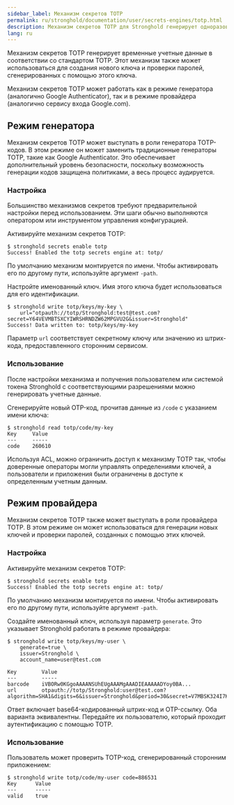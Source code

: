 ```yaml
---
sidebar_label: Механизм секретов TOTP
permalink: ru/stronghold/documentation/user/secrets-engines/totp.html
description: Механизм секретов TOTP для Stronghold генерирует одноразовые пароли на основе текущего времени.
lang: ru
---
```


Механизм секретов TOTP генерирует временные учетные данные в соответствии со стандартом TOTP.
Этот механизм также может использоваться для создания нового ключа и проверки паролей,
сгенерированных с помощью этого ключа.

Механизм секретов TOTP может работать как в режиме генератора (аналогично Google Authenticator),
так и в режиме провайдера (аналогично сервису входа Google.com).

## Режим генератора

Механизм секретов TOTP может выступать в роли генератора TOTP-кодов.
В этом режиме он может заменить традиционные генераторы TOTP, такие как Google Authenticator.
Это обеспечивает дополнительный уровень безопасности, поскольку возможность генерации кодов
защищена политиками, а весь процесс аудируется.

### Настройка

Большинство механизмов секретов требуют предварительной настройки перед использованием.
Эти шаги обычно выполняются оператором или инструментом управления конфигурацией.

Активируйте механизм секретов TOTP:

```shell-session
$ stronghold secrets enable totp
Success! Enabled the totp secrets engine at: totp/
```

По умолчанию механизм монтируется по имени. Чтобы активировать его по другому пути, используйте аргумент `-path`.

Настройте именованный ключ. Имя этого ключа будет использоваться для его идентификации.

```shell-session
$ stronghold write totp/keys/my-key \
    url="otpauth://totp/Stronghold:test@test.com?secret=Y64VEVMBTSXCYIWRSHRNDZW62MPGVU2G&issuer=Stronghold"
Success! Data written to: totp/keys/my-key
```

Параметр `url` соответствует секретному ключу или значению из штрих-кода, предоставленного сторонним сервисом.

### Использование

После настройки механизма и получения пользователем или системой токена Stronghold с соответствующими
разрешениями можно генерировать учетные данные.

Сгенерируйте новый OTP-код, прочитав данные из `/code` с указанием имени ключа:

```shell-session
$ stronghold read totp/code/my-key
Key     Value
---     -----
code    260610
```

Используя ACL, можно ограничить доступ к механизму TOTP так, чтобы доверенные операторы
могли управлять определениями ключей, а пользователи и приложения были ограничены в доступе к
определенным учетным данным.

##  Режим провайдера

Механизм секретов TOTP также может выступать в роли провайдера TOTP.
В этом режиме он может использоваться для генерации новых ключей и проверки паролей, созданных с помощью этих ключей.

### Настройка

Активируйте механизм секретов TOTP:

```shell-session
$ stronghold secrets enable totp
Success! Enabled the totp secrets engine at: totp/
```

По умолчанию механизм монтируется по имени. Чтобы активировать его по другому пути, используйте аргумент `-path`.

Создайте именованный ключ, используя параметр `generate`. Это указывает Stronghold работать в режиме провайдера:

```shell-session
$ stronghold write totp/keys/my-user \
    generate=true \
    issuer=Stronghold \
    account_name=user@test.com

Key        Value
---        -----
barcode    iVBORw0KGgoAAAANSUhEUgAAAMgAAADIEAAAAADYoy0BA...
url        otpauth://totp/Stronghold:user@test.com?algorithm=SHA1&digits=6&issuer=Stronghold&period=30&secret=V7MBSK324I7KF6KVW34NDFH2GYHIF6JY
```

Ответ включает base64-кодированный штрих-код и OTP-ссылку. Оба варианта эквивалентны.
Передайте их пользователю, который проходит аутентификацию с помощью TOTP.

### Использование

Пользователь может проверить TOTP-код, сгенерированный сторонним приложением:

```shell-session
$ stronghold write totp/code/my-user code=886531
Key      Value
---      -----
valid    true
```
